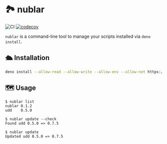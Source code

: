 # :national_park: nublar

![CI](https://github.com/hasundue/nublar/actions/workflows/ci.yml/badge.svg)
[![codecov](https://codecov.io/gh/hasundue/nublar/branch/main/graph/badge.svg?token=7BS432RAXB)](https://codecov.io/gh/hasundue/nublar)

`nublar` is a command-line tool to manage your scripts installed via
`deno install`.

## :passenger_ship: Installation

```sh
deno install --allow-read --allow-write --allow-env --allow-net https://deno.land/x/nublar@0.1.2/nublar.ts
```

## :world_map: Usage

```
$ nublar list
nublar 0.1.2
udd    0.5.0

$ nublar update --check
Found udd 0.5.0 => 0.7.5

$ nublar update
Updated udd 0.5.0 => 0.7.5
```
